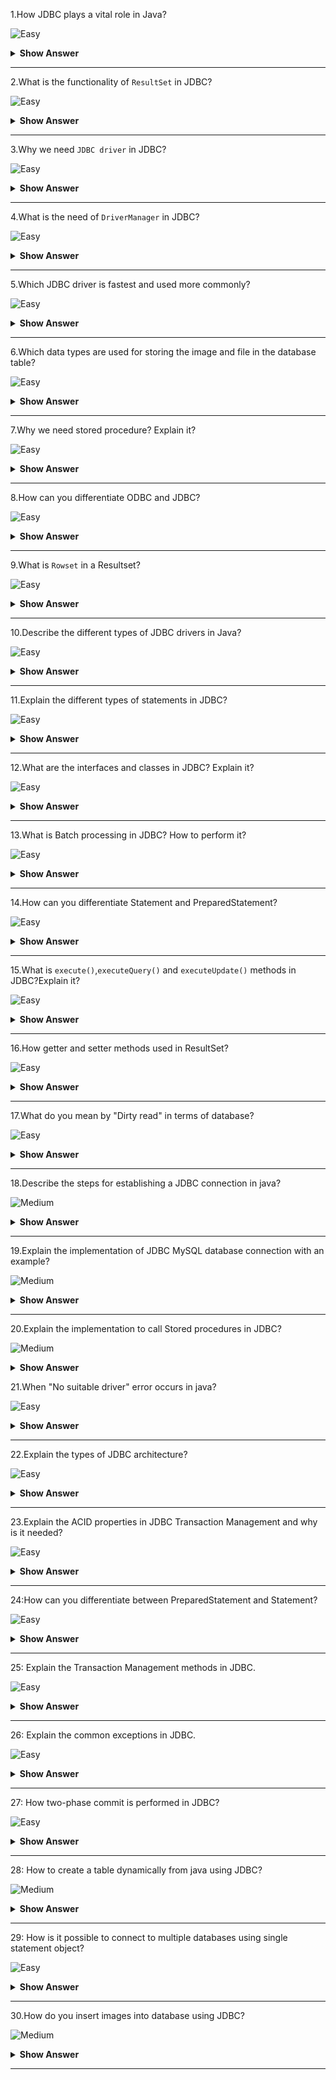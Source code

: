 1.How JDBC plays a vital role in Java?

![Easy](https://raw.githubusercontent.com/revaturelabs/interviewquestions/aef8eff919a3b083089641381ed9a9101ed21fba/ComplexityTags/simple%20(2).svg)

<details markdown="1"><summary><b> Show Answer</b></summary>

<blockquote markdown="1">

- `JDBC(Java Database Connectivity)` is a Java API, which is helpful in interacting with the database to retrieve, manipulate and process the data using SQL.
- It will make use of JDBC drivers for connecting to the database.
- JDBC can access tabular data stored in various types of relational databases such as Oracle, MySQL, MS Access, etc.

</blockquote>

</details>

---

2.What is the functionality of `ResultSet` in JDBC?

![Easy](https://raw.githubusercontent.com/revaturelabs/interviewquestions/aef8eff919a3b083089641381ed9a9101ed21fba/ComplexityTags/simple%20(2).svg)

<details markdown="1"><summary><b> Show Answer</b></summary>

<blockquote markdown="1">

- The `java.sql.ResultSet` interface represents the database result set, which is obtained after the execution of SQL query using Statement objects.
- ResultSet objects maintains a cursor pointing to the current row of data in the result set.
- Initially, the cursor is located before the first row.
- Then the cursor is moved to the next row by using the `next()` method.The `next()` method can be used to iterate through the result set with the help of a while loop.
- If there are no further rows, the `next()` method will return false.
- for example:

```java

ResultSet rs = con.executeQuery(sqlQuery);

```

</blockquote>

</details>

---

3.Why we need `JDBC driver` in JDBC?

![Easy](https://raw.githubusercontent.com/revaturelabs/interviewquestions/aef8eff919a3b083089641381ed9a9101ed21fba/ComplexityTags/simple%20(2).svg)

<details markdown="1"><summary><b> Show Answer</b></summary>

<blockquote markdown="1">

- JDBC driver is a software component having various classes and interfaces, that enables the Java application to interact with a database.
- To connect with individual databases, It requires particular drivers for each specific database.
- These drivers are provided by the database vendor in addition to the database.
For example:
- MySQL Connector/J is the official JDBC driver for MySQL and we can locate the `mysql-connector-java-<version>-bin.jar` file among the installed files.
- On windows, this file can be obtained at `C:\Program Files (x86)\MySQL\MySQL` `Connector J\mysql-connector-java-5.1.30-bin.jar`.
- JDBC driver of Oracle10G is `oJDBC14.jar` and it can be obtained in the installation directory of an Oracle at `…/Oracle/app/oracle/product/10.2.0/server/JDBC/lib` .
- JDBC driver provides the connection to the database.Also, it implements the protocol for sending the query and result between client and database.

</blockquote>

</details>
  
 ---
  
 4.What is the need of `DriverManager` in JDBC?

![Easy](https://raw.githubusercontent.com/revaturelabs/interviewquestions/aef8eff919a3b083089641381ed9a9101ed21fba/ComplexityTags/simple%20(2).svg)

<details markdown="1"><summary><b> Show Answer</b></summary>

<blockquote markdown="1">

- JDBC DriverManager is a static class in Java, through which we manage the set of JDBC drivers that are available for an application to use.
- Multiple JDBC drivers can be used concurrently by an application.
- By using a Uniform Resource Locator (URL), each application specifies a JDBC driver.When we load the JDBC Driver class into an application, it registers itself to the DriverManager by using `Class.forName()` or `DriverManager.registerDriver()`.
- When we call `DriverManager.getConnection()` method by passing the details regarding database configuration, DriverManager will make use of registered drivers to obtain the connection and return it to the caller program.

</blockquote>

</details>
  
---
  
5.Which JDBC driver is fastest and used more commonly?

![Easy](https://raw.githubusercontent.com/revaturelabs/interviewquestions/aef8eff919a3b083089641381ed9a9101ed21fba/ComplexityTags/simple%20(2).svg)

<details markdown="1"><summary><b> Show Answer</b></summary>

<blockquote markdown="1">

- JDBC Net pure Java driver(Type 4 driver) is the fastest driver for localhost and remote connections because it directly interacts with the database by converting the JDBC calls into vendor-specific protocol calls.

</blockquote>

</details>

---
  
6.Which data types are used for storing the image and file in the database table?

![Easy](https://raw.githubusercontent.com/revaturelabs/interviewquestions/aef8eff919a3b083089641381ed9a9101ed21fba/ComplexityTags/simple%20(2).svg)

<details markdown="1"><summary><b> Show Answer</b></summary>

<blockquote markdown="1">

- `BLOB` data type is used to store the image in the database.
- We can also store videos and audio by using the BLOB data type.
- It stores the binary type of data.CLOB data type is used to store the file in the database.
- It stores the character type of data.

</blockquote>

</details>

 ---
  
 7.Why we need stored procedure? Explain it?

![Easy](https://raw.githubusercontent.com/revaturelabs/interviewquestions/aef8eff919a3b083089641381ed9a9101ed21fba/ComplexityTags/simple%20(2).svg)

<details markdown="1"><summary><b> Show Answer</b></summary>

<blockquote markdown="1">

- Stored procedure is a group of SQL queries that are executed as a single logical unit to perform a specific task.
- Name of the procedure should be unique since each procedure is represented by its name.For example, operations on an employee database like obtaining information about an employee could be coded as stored procedures that will be executed by an application.
- Code for creating a stored procedure named `STUDENT_DETAILS`  is given below:

```java

DELIMITER $$
DROP PROCEDURE IF EXISTS `STUDENT`.`STUDENT_DETAILS`  $$
CREATE PROCEDURE `STUDENT`.`STUDENT_DETAILS`
  (IN STUDENT_ID INT, OUT STUDENT_DETAILS VARCHAR(255))
BEGIN
  SELECT first INTO STUDENT_DETAILS
  FROM Students
  WHERE ID = STUDENT_ID;
END $$
DELIMITER ;

```
- Stored procedures are called using CallableStatement class available in JDBC API.Below given code demonstrates this:

```java

CallableStatement cs = con.prepareCall("{call STUDENT_DETAILS(?,?)}");
ResultSet rs = cs.executeQuery();

```
</blockquote>

</details>

---
  
8.How can you differentiate ODBC and JDBC?

![Easy](https://raw.githubusercontent.com/revaturelabs/interviewquestions/aef8eff919a3b083089641381ed9a9101ed21fba/ComplexityTags/simple%20(2).svg)

<details markdown="1"><summary><b> Show Answer</b></summary>

<blockquote markdown="1">

- ODBC(Open Database Connectivity):	
  - ODBC can be used for languages like C, C++, Java, etc.
  - We can use ODBC only for the Windows platform; thus it is platform-dependent.	
  - Most of the ODBC Drivers developed in native languages like C, C++	
  - It is not recommended to use ODBC for Java applications, because of low performance due to internal conversion.	
  - ODBC is procedural.	
- JDBC(Java Database Connectivity):
  - JDBC is used only for the Java language
  - We can use JDBC on any platform, thus it is platform-independent
  - JDBC drivers are developed using the Java language
  - It is highly recommended to use JDBC for Java applications because there are no performance issues.
  - JDBC is Object Oriented.

</blockquote>

</details>
  
---
  
9.What is `Rowset` in a Resultset?

![Easy](https://raw.githubusercontent.com/revaturelabs/interviewquestions/aef8eff919a3b083089641381ed9a9101ed21fba/ComplexityTags/simple%20(2).svg)

<details markdown="1"><summary><b> Show Answer</b></summary>

<blockquote markdown="1">

- A RowSet is an object that encapsulates a row set from either JDBC result sets or tabular data sources such as files or spreadsheets.
- It supports component-based development models like JavaBeans, with the help of a standard set of properties and event notifications.RowSet is easier and flexible to use.It is Scrollable and Updatable by default.

</blockquote>

</details>
  
---

10.Describe the different types of JDBC drivers in Java? 

![Easy](https://raw.githubusercontent.com/revaturelabs/interviewquestions/aef8eff919a3b083089641381ed9a9101ed21fba/ComplexityTags/simple%20(2).svg)

<details markdown="1"><summary><b> Show Answer</b></summary>

<blockquote markdown="1">

- There are four types of JDBC drivers in Java.
- They are:
  - `Type I`: 
    - JDBC - ODBC bridge driver: It acts as an interface between the client and database server.When a user uses a Java application to send requests to the database using JDBC–ODBC bridge, it converts the JDBC API into ODBC API and then sends it to the database.When the result is received from the database, it is sent to ODBC API and then to JDBC API.It is platform-dependent because it uses ODBC which depends on the native library of the operating system.In this, JDBC–ODBC driver should be installed in every client system and database must support for ODBC driver.It is easier to use but it gives low performance because it involves the conversion of JDBC method calls to the ODBC method calls.
  - `Type II`: 
    - Native API – Partially Java Driver:It uses libraries of the client-side of the database.This Type II Driver converts the JDBC method calls to native calls of the database native API.When the database gets the requests from the user, the requests are processed and sends the results back in the native format which is then converted into JDBC format and pass it to the Java application.It was instantly adopted by the database vendors because it was quick and cheaper to implement.
  - `Type III`: 
    - Network Protocol - Fully Java Driver: It uses to send the JDBC method calls to an intermediate server.The intermediate server communicates with the database on behalf of JDBC.The application server converts the JDBC calls either directly or indirectly to the database protocol which is vendor-specific.
  - `Type IV`: 
    - Thin Driver - Fully Java Driver: It is platform-independent since it is written fully in Java.It can be installed inside the Java Virtual Machine(JVM) of the client, so there is no need of installing any software on the client or server side.This drive architecture is having all the logic to communicate directly with the database in a single driver.It provides better performance compared to other driver types.It permits easy deployment.It is developed by the database vendor itself so that programmers can use it directly without any dependencies on other sources.Type IV driver is directly implemented and it directly converts JDBC calls into vendor-specific database protocol.Most of the JDBC Drivers used today are type IV drivers.

</blockquote>

</details>

---
  
11.Explain the different types of statements in JDBC? 

![Easy](https://raw.githubusercontent.com/revaturelabs/interviewquestions/aef8eff919a3b083089641381ed9a9101ed21fba/ComplexityTags/simple%20(2).svg)

<details markdown="1"><summary><b> Show Answer</b></summary>

<blockquote markdown="1">

There are 3 types of JDBC Statements which are discussed below:

- `java.sql.Statement`:Statement object compiles and executes no matter whether there is a change in the query syntax or not.for Example: if you are inserting 100 employees your insert query will remain same but Statement object will compile your insert query again and again for 100 times and runs.
  
```java
Statement st = conn.createStatement( );
ResultSet rs = st.executeQuery();
  
```
- `java.sql.PreparedStatement`: This type of statement is designed in such a way that it compiles only when there is a syntactic change in your query.For Example: This will compile the insert statement once and executes it 100 times.

```java
String s1 = "Update emp SET salary = ? WHERE designation = ?";
PreparedStatement  ps = conn.prepareStatement(s1);
ResultSet rs = ps.executeQuery();
  
 ```
  
- `java.sql.CallableStatement`: This is sub interface of Prepared Statement and has been designed to call up PLSQL stored procedures and functions.

```java
CallableStatement cs = con.prepareCall("{call STUDENT_DETAILS}");
ResultSet rs = cs.executeQuery();

```
</blockquote>

</details>
  
---
  
12.What are the interfaces and classes in JDBC? Explain it?

![Easy](https://raw.githubusercontent.com/revaturelabs/interviewquestions/aef8eff919a3b083089641381ed9a9101ed21fba/ComplexityTags/simple%20(2).svg)

<details markdown="1"><summary><b> Show Answer</b></summary>

<blockquote markdown="1">

- The java.sql package contains different interfaces and classes for JDBC API.
- They are:
  - `Connection` object is an interface which is created by using getConnection() method of DriverManager class.DriverManager is the factory for connection.
  - `Statement` object is an interface which is created by using createStatement() method of the Connection class.The Connection interface is the factory for Statement.
  - `PreparedStatement` object is an interface which is created by using prepareStatement() method of Connection class.It is used for executing the parameterized query.
  - `ResultSet` object maintains a cursor pointing to a table row,the cursor points before the first row.The executeQuery() method of the Statement interface returns the object of ResultSet.
  - `ResultSetMetaData` interface object contains the details about the data of the table such as number of columns, name of the column, column type etc.The getMetaData() method of ResultSet returns the ResultSetMetaData object.
  - `DatabaseMetaData` is an interface that has methods to get metadata of a database, like name of the database product, version of database product, driver name, name of the total number of views, name of the total number of tables, etc.The getMetaData() method that belongs to Connection interface returns the DatabaseMetaData object.
  - `CallableStatement` interface is useful for calling the stored procedures and functions.We can have business logic on the database through the usage of stored procedures and functions, which will be helpful for the improvement in the performance as these are pre-compiled.The prepareCall() method that belongs to the Connection interface returns the object of CallableStatement.
  - `DriverManager` has available drivers which handles establishing a connection between a database and the relevant driver.It contains various methods to keep the interaction between the user and drivers.
  - `BLOB` stands for Binary Large Object.It represents a collection of binary data such as images, audio, and video files, etc., which is stored as a single entity in the DBMS (Database Management System).
  - `CLOB` stands for Character Large Object.This data type is used by multiple database management systems to store character files.It is the same as BLOB except for the difference, instead of binary data, CLOB represents character stream data such as character files, etc.


</blockquote>

</details>

---

13.What is Batch processing in JDBC? How to perform it?

![Easy](https://raw.githubusercontent.com/revaturelabs/interviewquestions/aef8eff919a3b083089641381ed9a9101ed21fba/ComplexityTags/simple%20(2).svg)

<details markdown="1"><summary><b> Show Answer</b></summary>

<blockquote markdown="1">

- Batch processing is the process of executing multiple SQL statements in one transaction.
- For example, consider the case of loading data from CSV(Comma-Separated Values) files to relational database tables.
- Instead of using Statement or PreparedStatement, we can use batch processing which executes the bulk of queries as a single transcation for a database.
- It reduces the communication time and improves performance.
- It is easier to process a huge amount of data and consistency of data is also maintained.
- It is much faster than executing a single statement at a time because of the fewer number of database calls.
- To perform batch processing, `addBatch()` and `executeBatch()` methods are used,which are available in the Statement and PreparedStatement classes of JDBC

</blockquote>

</details>
  
---
  
14.How can you differentiate Statement and PreparedStatement?

![Easy](https://raw.githubusercontent.com/revaturelabs/interviewquestions/aef8eff919a3b083089641381ed9a9101ed21fba/ComplexityTags/simple%20(2).svg)

<details markdown="1"><summary><b> Show Answer</b></summary>

<blockquote markdown="1">

- Statement:	
  - The query is compiled every time when we run the program.It is used in the situation where we need to run the SQL query without providing parameters at runtime.Its performance is less compared to PreparedStatement.It is suitable for executing DDL statements such as Create, Alter, Drop and Truncate.	It cannot be used for storing/retrieving images and files in the database.It executes static SQL statements.It is less secured because it enforces SQL injection.	
- PreparedStatement:
  - The query is compiled only once.It is used when we want to give input parameters to the query at runtime.It provides better performance than Statement, as it executes the pre-compiled SQL statements.It is suitable for executing DML statements such as Insert, Update and Delete.It can be used for storing/retrieving images and files in the database.It executes pre-compiled SQL statements.It is more secured as they use to bind variables, which can prevent SQL injection.

</blockquote>

</details>
  
---
  
15.What is `execute()`,`executeQuery()` and `executeUpdate()` methods in JDBC?Explain it?

![Easy](https://raw.githubusercontent.com/revaturelabs/interviewquestions/aef8eff919a3b083089641381ed9a9101ed21fba/ComplexityTags/simple%20(2).svg)

<details markdown="1"><summary><b> Show Answer</b></summary>

<blockquote markdown="1">

- `execute()`:It can be used for any SQL statements.It returns the boolean value TRUE if the result is a ResultSet object and FALSE when there is no ResultSet object.Used for executing both Select and non-Select queries.	
- `executeQuery()`:It is used to execute SQL Select queries.It returns the ResultSet object which contains the data retrieved by the SELECT statement.Used for executing only the Select Query.
- `executeUpdate()`:It is used to execute the SQL statements such as Insert or Update or Delete which will update or modify the database data.It returns an integer value which represents the number of affected rows where 0 indicates that the query returns null.It is used for executing only a non-Select query.
		

</blockquote>

</details>
  
---
  
16.How getter and setter methods used in ResultSet?

![Easy](https://raw.githubusercontent.com/revaturelabs/interviewquestions/aef8eff919a3b083089641381ed9a9101ed21fba/ComplexityTags/simple%20(2).svg)

<details markdown="1"><summary><b> Show Answer</b></summary>

<blockquote markdown="1">

- Getter methods: These are used for retrieving the particular column values of the table from ResultSet.As a parameter, either the column index value or column name should be passed and the getter method is represented as getXXX() methods,for example: `int getInt(string Column_Name)` statement is used to retrieve the value of the specified column index and the return type is an int data type.
- Setter Methods: These methods are used to set the value in the database.It is almost similar to getter methods, but here it requires to pass the data/values for the particular column to insert into the database and the column name or index value of that column and setter method is represented as setXXX() methods,for example: `void setInt(int Column_Index, int Data_Value)` statement is used to insert the value of the specified column index with an int value.
		
</blockquote>

</details>
  
---
  
17.What do you mean by "Dirty read" in terms of database?

![Easy](https://raw.githubusercontent.com/revaturelabs/interviewquestions/aef8eff919a3b083089641381ed9a9101ed21fba/ComplexityTags/simple%20(2).svg)

<details markdown="1"><summary><b> Show Answer</b></summary>

<blockquote markdown="1">

- Dirty read implies the meaning "read the value which may or may not be correct".
- In the database, when a transaction is executing and changing some field value, at the same time another transaction comes and reads the changed field value before the first transaction could commit or rollback the value, which may cause an invalid value for that particular field.
- This situation is known as a dirty read.For ex: where Transaction 2 changes a row but does not commit the changes made.Then Transaction 1 reads the uncommitted data.
- Now, if Transaction 2 goes for roll backing its changes (which is already read by Transaction 1) or updates any changes to the database, then the view of the data may be wrong in the records related to Transaction 1.
		
</blockquote>

</details>

  
---
  
18.Describe the steps for establishing a JDBC connection in java?

![Medium](https://raw.githubusercontent.com/revaturelabs/interviewquestions/aef8eff919a3b083089641381ed9a9101ed21fba/ComplexityTags/Medium%20(2).svg)

<details markdown="1"><summary><b> Show Answer</b></summary>

<blockquote markdown="1">

- Loading the Driver:When we need to load or register the driver before using it in the program.Registration must be done once in your program.
  - You can register a driver by using any one of the two methods mentioned below:
    - `Class.forName()`:We load the driver’s class file into memory during runtime.`Class.forName("com.mysql.JDBC.Driver")` is used to load the MySQL driver.However, this statement is no longer needed, because as you place the MySQL JDBC driver JAR file into the classpath of your program, the driver manager can find and load the driver.
    - `DriverManager.registerDriver()`: DriverManager is a built-in Java class with a static member register.Here we will be calling the constructor of the driver class during compile time.For registering the MySQL driver, use the below-given code:
    - `DriverManager.registerDriver((new com.mysql.JDBC.Driver());`
- Connection:After loading the driver into the program, establish connections using the code given below:
  - `Connection con = DriverManager.getConnection(url,user,password);`
  - `con`: Reference to a Connection interface.
  - `url`: Uniform Resource Locator.
  - `user`: Username from which SQL command prompt is accessed.
  - `password`: Password from which SQL command prompt is accessed.
  - url in MySQL can be created as follows:
    - `String url = "JDBC:mysql://localhost:3306/demo1";`
  - Where localhost represents hostname or IP address of the MySQL server, 3306 port number of the server and by default, it is 3306, test1 is the name of the database on the server.

- Create a statement:Once a connection establishment is done, you can interact with the database.
  - The `Statement`, `PreparedStatement`, and `CallableStatement` JDBC interfaces will define the methods that permit you to send SQL commands and receive data from the database.We can use JDBC Statement as follows:
  - `Statement st = con.createStatement();`
  - Here, con is a reference to the Connection interface used in the earlier step.

- Execute the query: query means an SQL query.We can have various types of queries.for ex:Query for updating,
  inserting and data retrieval a table in a database.The `executeQuery()` method that belongs to the Statement interface is used for executing queries related to values retrieval from the database.This method returns the ResultSet object which can be used to get all the table records.The `executeUpdate(sql_query)` method of the Statement interface is used for executing queries related to the update/insert operation.For Example:
```java

    int s = st.executeUpdate(sql);
    if (s==1)
        System.out.println("Data inserted successfully : "+sql);
    else
        System.out.println("Data insertion failed");
    Here SQL is the SQL query of string type.
```
- Close the connection:We have to send the data to the location specified and now we are at the end of our task completion.Closing the connection, objects of Statement and ResultSet will be automatically closed.The `close()` method of the Connection interface is used for closing the connection.

```java

con.close();

```
		
</blockquote>

</details>

---
  
19.Explain the implementation of JDBC MySQL database connection with an example?

![Medium](https://raw.githubusercontent.com/revaturelabs/interviewquestions/aef8eff919a3b083089641381ed9a9101ed21fba/ComplexityTags/Medium%20(2).svg)

<details markdown="1"><summary><b> Show Answer</b></summary>

<blockquote markdown="1">

```java

import java.sql.*;  
class JDBCMySql{  
   public static void main(String args[]){      
       String url = "JDBC:mysql://localhost:3306/demo1";
       String user = "root";
       String password = "root";
       try{  
           Class.forName("com.mysql.JDBC.Driver");
           Connection con=DriverManager.getConnection(url,user,password);
           Statement st = con.createStatement();
           ResultSet rs = st.executeQuery("select * from student");  
           while(rs.next())  
               System.out.println(rs.getInt(1)+" "+rs.getString(2)+" "+rs.getString(3));  
           con.close();  
       }
       catch(Exception e)
       { 
           System.out.println(e);
       }  
   }  
}  

```
		
</blockquote>

</details>
  
---
  
20.Explain the implementation to call Stored procedures in JDBC?

![Medium](https://raw.githubusercontent.com/revaturelabs/interviewquestions/aef8eff919a3b083089641381ed9a9101ed21fba/ComplexityTags/Medium%20(2).svg)

<details markdown="1"><summary><b> Show Answer</b></summary>

<blockquote markdown="1">

Stored procedures are a set of SQL queries that are compiled in the database and will be executed from JDBC API.For executing Stored procedures in the database, JDBC CallableStatement can be used.The syntax for initializing a CallableStatement is given below:

```java

CallableStatement cs = con.prepareCall("{call insertStudent(?,?,?,?,?)}");
stmt.setInt(1, studentid);
stmt.setString(2, studentname);
stmt.setString(3, studentphone);
stmt.setString(4, studentaddress);
stmt.setString(5, studentfees);
cs.registerOutParameter(5, java.sql.Types.VARCHAR);
cs.executeUpdate();

```

We must register the OUT parameters before executing the CallableStatement.
		
</blockquote>

</details>

21.When "No suitable driver" error occurs in java?

![Easy](https://raw.githubusercontent.com/revaturelabs/interviewquestions/aef8eff919a3b083089641381ed9a9101ed21fba/ComplexityTags/simple%20(2).svg)

<details markdown="1"><summary><b> Show Answer</b></summary>

<blockquote markdown="1">

- "No suitable driver" error occurs during a call to the DriverManager.getConnection() method, when it is unable to load the appropriate JDBC drivers before calling the getConnection() method.
- It can specify an invalid or wrong JDBC URL, which cannot be recognized by the JDBC driver.
- When one or more shared libraries required by the JDBC bridge cannot be loaded.
		
</blockquote>

</details>

---
	
22.Explain the types of JDBC architecture?

![Easy](https://raw.githubusercontent.com/revaturelabs/interviewquestions/aef8eff919a3b083089641381ed9a9101ed21fba/ComplexityTags/simple%20(2).svg)

<details markdown="1"><summary><b> Show Answer</b></summary>

<blockquote markdown="1">

JDBC has 2 types of architecture models to access the database.They are:
- Two-tier Architecture: This architecture connects java programs explicitly to the database.It doesn’t require any mediator such as an application server for connecting with the database except the JDBC driver.It is also called client-server architecture.	
- Three-tier Architecture: This architecture has no explicit communication between the JDBC driver or java application with the database.It will make use of an application server as a mediator between them.Java code will send the request to an application server, then the server will send it to the database and receive the response from the database.

</blockquote>

</details>

---
	
23.Explain the ACID properties in JDBC Transaction Management and why is it needed?

![Easy](https://raw.githubusercontent.com/revaturelabs/interviewquestions/aef8eff919a3b083089641381ed9a9101ed21fba/ComplexityTags/simple%20(2).svg)

<details markdown="1"><summary><b> Show Answer</b></summary>

<blockquote markdown="1">

The sequence of SQL statements served as a single unit that is called a transaction.Transaction Management places an important role in RDBMS-oriented applications to maintain data consistency and integrity.Transaction Management can be described by using ACID properties.ACID stands for Atomicity, Consistency, Isolation, and Durability.
- Atomicity: If all queries are successfully executed, then only data will be committed to the database.
- Consistency: It ensures bringing the database into a consistent state after any transaction.
- Isolation:It ensures that the transaction is isolated from other transactions.
- Durability:If a transaction has been committed once, it will remain always committed, even in the situation of errors, power loss, etc.

- Need for Transaction Management: When creating a connection to the database, the auto-commit mode will be selected by default.This implies that every time when the request is executed, it will be committed automatically upon completion.We might want to commit the transaction after the execution of few more SQL statements.In such a situation, we must set the auto-commit value to False.So that data will not be able to commit before executing all the queries.In case if we get an exception in the transaction, we can `rollback()` changes made and make it like before.

</blockquote>

</details>

---
	
24:How can you differentiate between PreparedStatement and Statement? 

![Easy](https://raw.githubusercontent.com/revaturelabs/interviewquestions/aef8eff919a3b083089641381ed9a9101ed21fba/ComplexityTags/simple%20(2).svg)

<details markdown="1"><summary><b> Show Answer</b></summary>

<blockquote markdown="1">

PreparedStatement performs faster compared to the Statement because the Statement needs to be compiled each time when we run the code whereas the PreparedStatement is compiled once and then executed only on runtime.It can execute parametrized queries.But Statement can only run static queries.
The query used in PreparedStatement looks similar each time, so the database can reuse the previous access plan.Statement inline the parameters into the string, so the query doesn’t look to be the same every time which prevents reusage of cache.

</blockquote>

</details>

---
	
25: Explain the Transaction Management methods in JDBC.

![Easy](https://raw.githubusercontent.com/revaturelabs/interviewquestions/aef8eff919a3b083089641381ed9a9101ed21fba/ComplexityTags/simple%20(2).svg)

<details markdown="1"><summary><b> Show Answer</b></summary>

<blockquote markdown="1">

The connection interface is having 5 methods for transaction management.They are given below:

`setAutocommit()`:The value of AutoCommit is set to true by default.when the SQL statement executes, it will be committed automatically.By using this method we can set the value for AutoCommit.
	
Syntax: `conn.setAutoCommit(boolean_value)`;
boolean_value is set to true for enabling autocommit mode for the connection, false for disabling it.
	
`commit()`:The `commit()` method is used for committing the data.When the SQL statement executes, we can call the `commit()` method.It will commit the changes made by the SQL statement.
	
Syntax: `conn.commit()`;
	
`rollback()`:The `rollback()` method is used to undo the changes made till the last commit has occurred.If we face any problem or exception in the SQL statements execution flow, we may roll back the transaction.
	
Syntax: `conn.rollback()`;
	
`setSavepoint()`:If you have set a savepoint in the transaction i.e.,group of SQL statements, you can use the `rollback()` method to undo all the changes till the savepoint or after the `savepoint()`, if something goes wrong within the current transaction.The `setSavepoint()` method is used to create a new savepoint which refers to the current state of the database within the transaction.
	
Syntax:`Savepoint sp= conn.setSavepoint("Mysavepoint");`
	
`releaseSavepoint()`:It is used for deleting or releasing the created savepoint.
	
Syntax:`conn.releaseSavepoint("Mysavepoint");`

</blockquote>

</details>
	
---

26: Explain the common exceptions in JDBC.

![Easy](https://raw.githubusercontent.com/revaturelabs/interviewquestions/aef8eff919a3b083089641381ed9a9101ed21fba/ComplexityTags/simple%20(2).svg)

<details markdown="1"><summary><b> Show Answer</b></summary>

<blockquote markdown="1">

- `java.sql.SQLException`:It is the base class for JDBC exceptions.
- `java.sql.BatchUpdateException`: It occurs during the batch update operation.It depends on the JDBC driver type that the base SQLException may throw instead.
- `java.sql.SQLWarning`:It is displayed as a warning message of various SQL operations.
- `java.sql.DataTruncation`:This exception occurs when data values are unexpectedly truncated due to exceeding MaxFieldSize.

</blockquote>

</details>

---
	
27: How two-phase commit is performed in JDBC?

![Easy](https://raw.githubusercontent.com/revaturelabs/interviewquestions/aef8eff919a3b083089641381ed9a9101ed21fba/ComplexityTags/simple%20(2).svg)

<details markdown="1"><summary><b> Show Answer</b></summary>

<blockquote markdown="1">

Two-phase commit is useful for a distributed environment where numerous processes take part in the distributed transaction process.A transaction is executing and it is affecting multiple databases then a two-phase commit will be used to make sure that all databases are synchronized with each other.
The main process or co-ordinator process take a vote of all other process that they have completed their process successfully and ready to commit, if all the votes are "yes" then they continue for the next phase.And if "No" then rollback will be performed.As per vote, if all the votes are "yes" then commit is done.when any transaction changes multiple databases after transaction execution, it will issue a pre-commit command on each database and all databases will send an acknowledgment.Based on acknowledgment, if all are positive transactions then it will issue the commit command otherwise rollback will be done

</blockquote>

</details>

---
	
28: How to create a table dynamically from java using JDBC?

![Medium](https://raw.githubusercontent.com/revaturelabs/interviewquestions/aef8eff919a3b083089641381ed9a9101ed21fba/ComplexityTags/Medium%20(2).svg)

<details markdown="1"><summary><b> Show Answer</b></summary>

<blockquote markdown="1">

```java

import java.io.*;
import java.sql.*;

public class dynamicJDBCtable{
 public static void main(String[] args)throws SQLException,IOException{
   BufferedReader br = new BufferedReader(new InputStreamReader(System.in));
   Class.forName("com.mysql.JDBC.Driver");
   Connection con=DriverManager.getConnection(url,user,password);
   Statement st = con.createStatement();
   System.out.println(“Enter table name”);
   String tablename = br.readLine();
   st.executeUpdate("create table"+tablename+"(studentno number,studentname varchar2(10),studentphone number,studentaddress varchar2(20))");
   System.out.println("Table created successfully");
   con.close();
 }
}

```

</blockquote>

</details>

---
	
29: How is it possible to connect to multiple databases using single statement object?

![Easy](https://raw.githubusercontent.com/revaturelabs/interviewquestions/aef8eff919a3b083089641381ed9a9101ed21fba/ComplexityTags/simple%20(2).svg)

<details markdown="1"><summary><b> Show Answer</b></summary>

<blockquote markdown="1">

It is possible to connect to multiple databases, at the same time, but it depends on the specific driver.To update and extract data from the different database we can use the single statement.But we need middleware to deal with multiple databases or a single database.

</blockquote>

</details>

---
	
30.How do you insert images into database using JDBC?

![Medium](https://raw.githubusercontent.com/revaturelabs/interviewquestions/aef8eff919a3b083089641381ed9a9101ed21fba/ComplexityTags/Medium%20(2).svg)

<details markdown="1"><summary><b> Show Answer</b></summary>

<blockquote markdown="1">

Images in the database inserted using the BLOB datatype wherein the image stored as a byte stream.Below code is showing how to insert the image into DB.

```java

Connection con = null;
PreparedStatement ps = null;
InputStream is = null;

Class.forName("com.mysql.JDBC.Driver");
Connection con=DriverManager.getConnection(url,user,password);
ps = con.prepareCall("insert into student values (?,?)");
ps.setInt(1,401);
is = new FileInputStream(new File("student_img.jpg"));
ps.setBinaryStream(2, is);
int count = ps.executeUpdate();


```

</blockquote>

</details>

---
